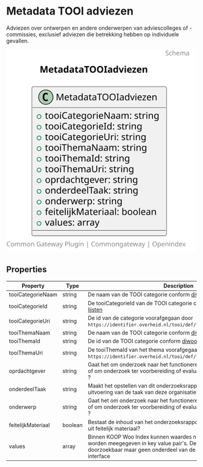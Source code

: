 # Metadata TOOI adviezen

Adviezen over ontwerpen en andere onderwerpen van adviescolleges of -commissies, exclusief adviezen die betrekking hebben op individuele gevallen.

![Class Diagram](https://github.com/CommonGateway/OpenIndex/blob/tilburg-cases-sync/docs/schema/Metadata.tooi_adviezen.svg)

## Properties

| Property | Type | Description | Required |
|----------|------|-------------|----------|
| tooiCategorieNaam | string | De naam van de TOOI categorie conform [diwoo metadata lijsten](https://standaarden.overheid.nl/diwoo/metadata/doc/0.9.1/diwoo-metadata-lijsten_xsd_Simple_Type_diwoo_scw_woo_informatiecategorieen) | No |
| tooiCategorieId | string | De tooiCategorieId van de TOOI categorie conform [diwoo metadata lijsten](https://standaarden.overheid.nl/diwoo/metadata/doc/0.9.1/diwoo-metadata-lijsten_xsd_Simple_Type_diwoo_scw_woo_informatiecategorieen) | No |
| tooiCategorieUri | string | De id van de categorie voorafgegaan door `https://identifier.overheid.nl/tooi/def/thes/kern/[tooiCategorieId]` | No |
| tooiThemaNaam | string | De naam van de TOOI categorie conform [diwoo metadata lijsten](https://standaarden.overheid.nl/diwoo/metadata/doc/0.9.1/diwoo-metadata-lijsten_xsd_Simple_Type_diwoo_scw_woo_informatiecategorieen) | No |
| tooiThemaId | string | De id van de TOOI categorie conform [diwoo metadata lijsten](https://standaarden.overheid.nl/diwoo/metadata/doc/0.9.1/diwoo-metadata-lijsten_xsd_Simple_Type_diwoo_scw_woo_informatiecategorieen) | No |
| tooiThemaUri | string | De tooiThemaId van het thema voorafgegaan door `https://identifier.overheid.nl/tooi/def/thes/kern/[tooiThemaId]` | No |
| oprdachtgever | string | Gaat het om onderzoek naar het functioneren van de eigen organisatie of om onderzoek ter voorbereiding of evaluatie van beleid of uitvoering ? | Yes |
| onderdeelTaak | string | Maakt het opstellen van dit onderzoeksrapport onderdeel uit van de uitvoering van de taak van deze organisatie? | Yes |
| onderwerp | string | Gaat het om onderzoek naar het functioneren van de eigen organisatie 0 of om onderzoek ter voorbereiding of evaluatie van beleid of uitvoering ? | Yes |
| feitelijkMateriaal | boolean | Bestaat de inhoud van het onderzoeksrapport voor het grootste deel O uit feitelijk materiaal? | Yes |
| values | array | Binnen KOOP Woo Index kunnen waardes niet uitlijnen op TOOI wel worden meegegeven in key value pair's. Deze zijn vervolgens wel doorzoekbaar maar geen onderdeel van de open.overheid.nl user interface | No |
